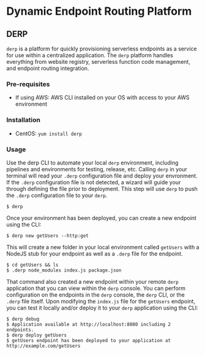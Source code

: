 # Dynamic Endpoint Routing Platform
## DERP
`derp` is a platform for quickly provisioning serverless endpoints as a service for use within a centralized application. The `derp` platform handles everything from website registry, serverless function code management, and endpoint routing integration.

### Pre-requisites
- If using AWS: AWS CLI installed on your OS with access to your AWS environment

### Installation
- CentOS: `yum install derp`

### Usage
Use the derp CLI to automate your local `derp` environment, including pipelines and environments for testing, release, etc.
Calling `derp` in your terminal will read your `.derp` configuration file and deploy your envronment.
If the `.derp` configuration file is not detected, a wizard will guide your through defining the file prior to deployment. This step will use `derp` to push the `.derp` configuration file to your `derp`.
```
$ derp
```
Once your environment has been deployed, you can create a new endpoint using the CLI:
```
$ derp new getUsers --http:get
```
This will create a new folder in your local environment called `getUsers` with a NodeJS stub for your endpoint as well as a `.derp` file for the endpoint.
```
$ cd getUsers && ls
$ .derp node_modules index.js package.json
```
That command also created a new endpoint within your remote `derp` application that you can view within the `derp` console. You can perform configuration on the endpoints in the `derp` console, the `derp` CLI, or the `.derp` file itself.
Upon modifying the `index.js` file for the `getUsers` endpoint, you can test it locally and/or deploy it to your `derp` application using the CLI:
```
$ derp debug
$ Application available at http://localhost:8080 including 2 endpoints.
$ derp deploy getUsers
$ getUsers endpoint has been deployed to your application at http://example.com/getUsers
```
